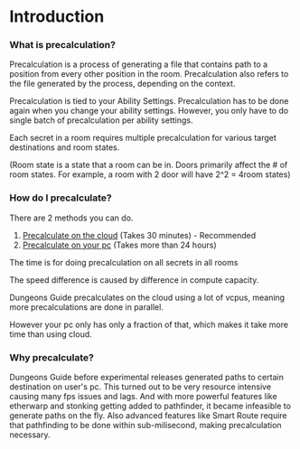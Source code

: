 # Introduction

### What is precalculation?

Precalculation is a process of generating a file that contains path to a position from every other position in the room.
Precalculation also refers to the file generated by the process, depending on the context.

Precalculation is tied to your Ability Settings. Precalculation has to be done again when you change your ability settings. However, you only have to do single batch of precalculation per ability settings.

Each secret in a room requires multiple precalculation for various target destinations and room states.

(Room state is a state that a room can be in. Doors primarily affect the # of room states. For example, a room with 2 door will have 2^2 = 4room states)

### How do I precalculate?

There are 2 methods you can do.
1. [Precalculate on the cloud](./precalculate-on-cloud) (Takes 30 minutes) - Recommended
2. [Precalculate on your pc](./precalculate-locally) (Takes more than 24 hours)

The time is for doing precalculation on all secrets in all rooms

The speed difference is caused by difference in compute capacity. 

Dungeons Guide precalculates on the cloud using a lot of vcpus, meaning more precalculations are done in parallel. 

However your pc only has only a fraction of that, which makes it take more time than using cloud.



### Why precalculate?

Dungeons Guide before experimental releases generated paths to certain destination on user's pc.
This turned out to be very resource intensive causing many fps issues and lags.
And with more powerful features like etherwarp and stonking getting added to pathfinder, it became infeasible to generate paths on the fly.
Also advanced features like Smart Route require that pathfinding to be done within sub-milisecond, making precalculation necessary.
